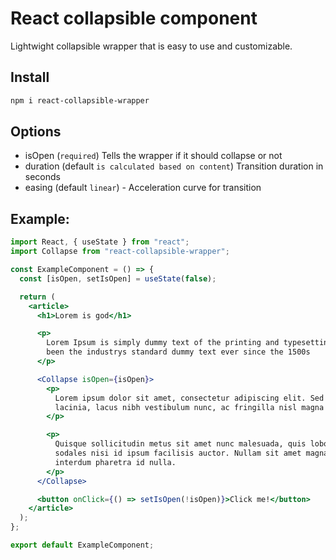 # React collapsible component

Lightwight collapsible wrapper that is easy to use and customizable.

## Install

```bash
npm i react-collapsible-wrapper
```

## Options

- isOpen (`required`) Tells the wrapper if it should collapse or not
- duration (default `is calculated based on content`) Transition duration in seconds
- easing (default `linear`) - Acceleration curve for transition

## Example:

```jsx
import React, { useState } from "react";
import Collapse from "react-collapsible-wrapper";

const ExampleComponent = () => {
  const [isOpen, setIsOpen] = useState(false);

  return (
    <article>
      <h1>Lorem is god</h1>

      <p>
        Lorem Ipsum is simply dummy text of the printing and typesetting industry. Lorem Ipsum has
        been the industrys standard dummy text ever since the 1500s
      </p>

      <Collapse isOpen={isOpen}>
        <p>
          Lorem ipsum dolor sit amet, consectetur adipiscing elit. Sed egestas, mi vel ultrices
          lacinia, lacus nibh vestibulum nunc, ac fringilla nisl magna tempor mi.
        </p>

        <p>
          Quisque sollicitudin metus sit amet nunc malesuada, quis lobortis velit fermentum. Mauris
          sodales nisi id ipsum facilisis auctor. Nullam sit amet magna non lectus elementum
          interdum pharetra id nulla.
        </p>
      </Collapse>

      <button onClick={() => setIsOpen(!isOpen)}>Click me!</button>
    </article>
  );
};

export default ExampleComponent;
```
